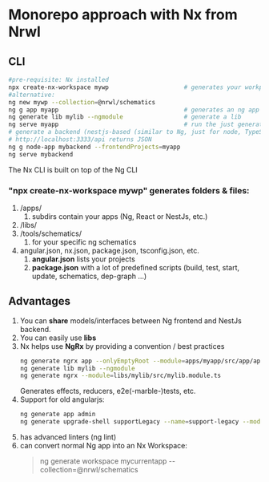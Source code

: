 <link rel="stylesheet" href="../_github-markdown.css">

# Monorepo approach with Nx from Nrwl
## CLI
```sh
#pre-requisite: Nx installed
npx create-nx-workspace mywp                     # generates your workpspace
#alternative:
ng new mywp --collection=@nrwl/schematics
ng g app myapp                                   # generates an ng app
ng generate lib mylib --ngmodule                 # generate a lib
ng serve myapp                                   # run the just generated Ng App
# generate a backend (nestjs-based (similar to Ng, just for node, TypeScript with @Injectable's))
# http://localhost:3333/api returns JSON
ng g node-app mybackend --frontendProjects=myapp
ng serve mybackend
```
The Nx CLI is built on top of the Ng CLI

### "npx create-nx-workspace mywp" generates folders & files:
1. /apps/
    1. subdirs contain your apps (Ng, React or NestJs, etc.)
1. /libs/
1. /tools/schematics/
    1. for your specific ng schematics
1. angular.json, nx.json, package.json, tsconfig.json, etc.
    1. **angular.json** lists your projects
    1. **package.json** with a lot of predefined scripts (build, test, start, update, schematics, dep-graph ...)

## Advantages
1. You can **share** models/interfaces between Ng frontend and NestJs backend.
1. You can easily use **libs**
1. Nx helps use **NgRx** by providing a convention / best practices
    ```sh
    ng generate ngrx app --onlyEmptyRoot --module=apps/myapp/src/app/app.module.ts
    ng generate lib mylib --ngmodule
    ng generate ngrx --module=libs/mylib/src/mylib.module.ts
    ```
    Generates effects, reducers, e2e(-marble-)tests, etc.
1. Support for old angularjs:
    ```sh
    ng generate app admin
    ng generate upgrade-shell supportLegacy --name=support-legacy --module=apps/admin/src/app/app.module.ts
    ```
1. has advanced linters (ng lint)
1. can convert normal Ng app into an Nx Workspace:
    > ng generate workspace mycurrentapp --collection=@nrwl/schematics

